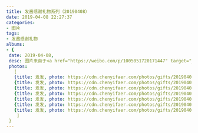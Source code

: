 ```yaml
---
title: 发酱感谢礼物系列（20190408）
date: 2019-04-08 22:27:37
categories:
- 图片
tags:
- 发酱感谢礼物
albums:
- {
 date: 2019-04-08, 
 desc: 图片来自于<a href="https://weibo.com/p/1005051720171447" target="_blank">quanmmmmm</a><br/> “亲爱的朋友，思念的云捎去我的问候，微凉的风吹来我的祝愿。网络一线牵，相逢即是缘，愿你所有烦恼都靠边，天佑你吉祥！”​​​,
 photos: 
   [
   {title: 发发, photo: https://cdn.chenyifaer.com/photos/gifts/20190408/IMG_5900.JPG},
   {title: 发发, photo: https://cdn.chenyifaer.com/photos/gifts/20190408/IMG_5901.JPG},
   {title: 发发, photo: https://cdn.chenyifaer.com/photos/gifts/20190408/IMG_5902.JPG},
   {title: 发发, photo: https://cdn.chenyifaer.com/photos/gifts/20190408/IMG_5903.JPG},
   {title: 发发, photo: https://cdn.chenyifaer.com/photos/gifts/20190408/IMG_5904.JPG},
   {title: 发发, photo: https://cdn.chenyifaer.com/photos/gifts/20190408/IMG_5905.JPG},
   {title: 发发, photo: https://cdn.chenyifaer.com/photos/gifts/20190408/IMG_5906.JPG},
    ]
 }
---
```

